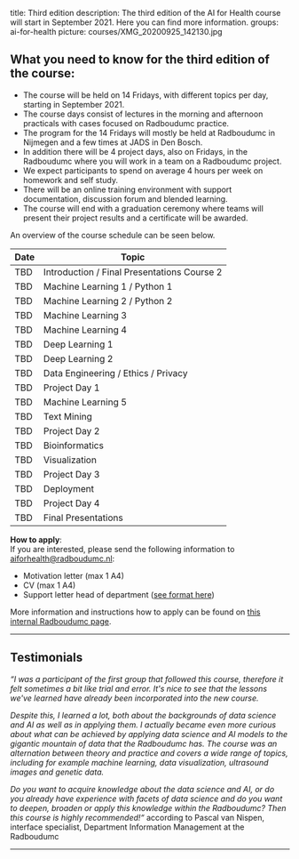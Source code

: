 title: Third edition
description: The third edition of the AI for Health course will start in September 2021. Here you can find more information.
groups: ai-for-health
picture: courses/XMG_20200925_142130.jpg

## What you need to know for the third edition of the course:
- The course will be held on 14 Fridays, with different topics per day, starting in September 2021.
- The course days consist of lectures in the morning and afternoon practicals with cases focused on Radboudumc practice.
- The program for the 14 Fridays will mostly be held at Radboudumc in Nijmegen and a few times at JADS in Den Bosch.
- In addition there will be 4 project days, also on Fridays, in the Radboudumc where you will work in a team on a Radboudumc project.
- We expect participants to spend on average 4 hours per week on homework and self study.
- There will be an online training environment with support documentation, discussion forum and blended learning.
- The course will end with a graduation ceremony where teams will present their project results and a certificate will be awarded.

An overview of the course schedule can be seen below.

| Date  |  Topic  |
| ----- | ------- |
| TBD | Introduction / Final Presentations Course 2 | 
| TBD | Machine Learning 1 / Python 1 |
| TBD |	Machine Learning 2 / Python 2 |
| TBD | Machine Learning 3 |
| TBD | Machine Learning 4 |
| TBD |	Deep Learning 1 |
| TBD |	Deep Learning 2 |
| TBD |	Data Engineering / Ethics / Privacy |
| TBD |	Project Day 1 |
| TBD |	Machine Learning 5 |
| TBD |	Text Mining |
| TBD |	Project Day 2 |
| TBD |	Bioinformatics |
| TBD |	Visualization |
| TBD |	Project Day 3 |
| TBD |	Deployment | 
| TBD | Project Day 4 |
| TBD |	Final Presentations  |

**How to apply**:<br>
If you are interested, please send the following information to aiforhealth@radboudumc.nl:

- Motivation letter (max 1 A4)
- CV (max 1 A4)
- Support letter head of department ([see format here](https://www.radboudumc.nl/intranet/getmedia/722df5b9-18e5-473e-978f-fd8bb4636564/Concept-akkoord-Afdelingshoofd-deelname-cursus-februari-2021.aspx))

More information and instructions how to apply can be found on [this internal Radboudumc page](https://www.radboudumc.nl/en/intranet/information-for-researchers/news-events-and-more/projects/radboudaiforhealth/cursus-ai-voor-medewerkers). 

***

## Testimonials
_“I was a participant of the first group that followed this course, therefore it felt sometimes a bit like trial and error. It's nice to see that the lessons we've learned have already been incorporated into the new course._

_Despite this, I learned a lot, both about the backgrounds of data science and AI as well as in applying them. I actually became even more curious about what can be achieved by applying data science and AI models to the gigantic mountain of data that the Radboudumc has.
The course was an alternation between theory and practice and covers a wide range of topics, including for example machine learning, data visualization, ultrasound images and genetic data._

_Do you want to acquire knowledge about the data science and AI, or do you already have experience with facets of data science and do you want to deepen, broaden or apply this knowledge within the Radboudumc? Then this course is highly recommended!“_ according to Pascal van Nispen, interface specialist, Department Information Management at the Radboudumc

***

